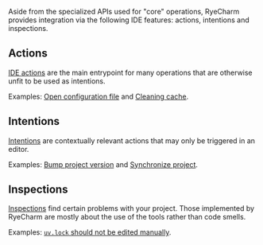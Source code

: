 Aside from the specialized APIs used for "core" operations,
RyeCharm provides integration via the following IDE features:
actions, intentions and inspections.


## Actions

[IDE actions][1] are the main entrypoint for many operations
that are otherwise unfit to be used as intentions.

Examples: [Open configuration file][2] and [Cleaning cache][3].


## Intentions

[Intentions][4] are contextually relevant actions
that may only be triggered in an editor.

Examples: [Bump project version][5] and [Synchronize project][6].


## Inspections

[Inspections][7] find certain problems with your project.
Those implemented by RyeCharm are mostly about
the use of the tools rather than code smells.

Examples: [`uv.lock` should not be edited manually][8].


  [1]: https://www.jetbrains.com/help/idea/discover-intellij-idea.html#find-action
  [2]: rye/actions.md#open-configuration-file
  [3]: ruff/actions.md#clean-cache
  [4]: https://www.jetbrains.com/help/pycharm/intention-actions.html
  [5]: rye/intentions.md#bump-project-version
  [6]: uv/intentions.md#synchronize-project
  [7]: https://www.jetbrains.com/help/pycharm/code-inspection.html
  [8]: uv/inspections.md#editing-uvlock
